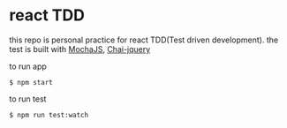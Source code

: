 # react TDD

this repo is personal practice for react TDD(Test driven development). the test is built with [MochaJS](https://mochajs.org/), [Chai-jquery](https://github.com/chaijs/chai-jquery)

to run app

```
$ npm start
```

to run test

```
$ npm run test:watch
```
